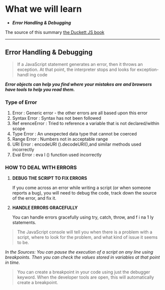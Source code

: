 # What we will learn

- ***Error Handling & Debugging***

The source of this summary [the Duckett JS book](https://slack-files.com/files-pri-safe/TNGRRLUMA-F026AD271UG/javascript_and_jquery__interactive_front-end_web_development_.pdf?c=1624715518-be21e32f9bca0681)

______________________________________

## Error Handling & Debugging

> If a JavaScript statement generates an error, then it throws an exception. At that point, the interpreter stops and looks for exception-handl ing code

***Error objects can help you find where your mistakes are and browsers have tools to help you read them.***

### Type of Error

  1. Error : Generic error - the other errors are all based upon this error
  2. Syntax Error : Syntax has not been followed
  3. Ref erenceError : Tried to reference a variable that is not declared/within scope
  4. Type Error : An unexpected data type that cannot be coerced
  5. Range Error : Numbers not in acceptable range
  6. URI Error : encodeURI ().decodeURI(),and similar methods used incorrectly
  7. Eval Error : eva l () function used incorrectly

### HOW TO DEAL WITH ERRORS

1. **DEBUG THE SCRIPT TO FIX ERRORS**

     If you come across an error while writing a script (or when someone reports a bug), you will need to debug the code, track down the source of the error, and fix it.

2. **HANDLE ERRORS GRACEFULLY**

      You can handle errors gracefully using try, catch, throw, and f i na 1 ly statements.

>The JavaScript console will tell you when there is a problem with a script, where to look for the problem, and what kind of issue it seems to be.

*In the Sources: You can pause the execution of a script on any line using breakpoints. Then you can check the values stored in variables at that point in time.*

> You can create a breakpoint in your code using just the debugger keyword. When the developer tools are open, this will automatically create a breakpoint.
